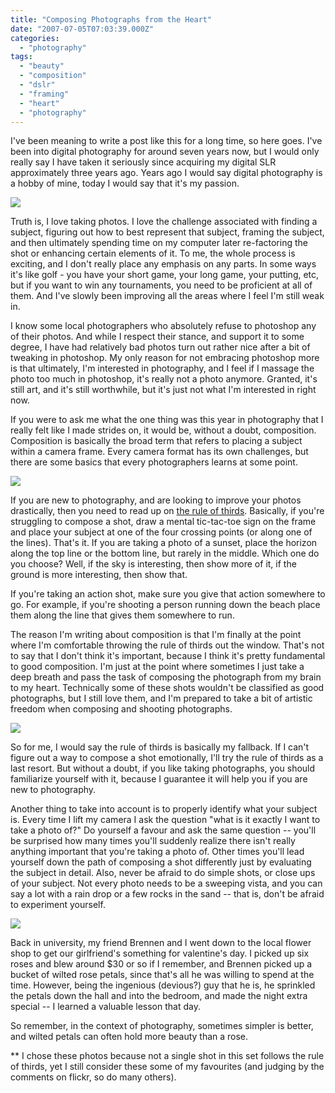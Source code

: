```yaml
---
title: "Composing Photographs from the Heart"
date: "2007-07-05T07:03:39.000Z"
categories: 
  - "photography"
tags: 
  - "beauty"
  - "composition"
  - "dslr"
  - "framing"
  - "heart"
  - "photography"
---
```


I've been meaning to write a post like this for a long time, so here goes. I've been into digital photography for around seven years now, but I would only really say I have taken it seriously since acquiring my digital SLR approximately three years ago. Years ago I would say digital photography is a hobby of mine, today I would say that it's my passion.

[![](http://farm2.static.flickr.com/1440/715967119_33212b383e.jpg?v=0)](http://www.flickr.com/photos/duanestorey/715967119/)

Truth is, I love taking photos. I love the challenge associated with finding a subject, figuring out how to best represent that subject, framing the subject, and then ultimately spending time on my computer later re-factoring the shot or enhancing certain elements of it. To me, the whole process is exciting, and I don't really place any emphasis on any parts. In some ways it's like golf - you have your short game, your long game, your putting, etc, but if you want to win any tournaments, you need to be proficient at all of them. And I've slowly been improving all the areas where I feel I'm still weak in.

I know some local photographers who absolutely refuse to photoshop any of their photos. And while I respect their stance, and support it to some degree, I have had relatively bad photos turn out rather nice after a bit of tweaking in photoshop. My only reason for not embracing photoshop more is that ultimately, I'm interested in photography, and I feel if I massage the photo too much in photoshop, it's really not a photo anymore. Granted, it's still art, and it's still worthwhile, but it's just not what I'm interested in right now.

If you were to ask me what the one thing was this year in photography that I really felt like I made strides on, it would be, without a doubt, composition. Composition is basically the broad term that refers to placing a subject within a camera frame. Every camera format has its own challenges, but there are some basics that every photographers learns at some point.

[![](http://farm2.static.flickr.com/1370/623510799_a89c502fb4.jpg?v=0)](http://www.flickr.com/photos/duanestorey/623510799/)

If you are new to photography, and are looking to improve your photos drastically, then you need to read up on [the rule of thirds](http://en.wikipedia.org/wiki/Rule_of_thirds). Basically, if you're struggling to compose a shot, draw a mental tic-tac-toe sign on the frame and place your subject at one of the four crossing points (or along one of the lines). That's it. If you are taking a photo of a sunset, place the horizon along the top line or the bottom line, but rarely in the middle. Which one do you choose? Well, if the sky is interesting, then show more of it, if the ground is more interesting, then show that.

If you're taking an action shot, make sure you give that action somewhere to go. For example, if you're shooting a person running down the beach place them along the line that gives them somewhere to run.

The reason I'm writing about composition is that I'm finally at the point where I'm comfortable throwing the rule of thirds out the window. That's not to say that I don't think it's important, because I think it's pretty fundamental to good composition. I'm just at the point where sometimes I just take a deep breath and pass the task of composing the photograph from my brain to my heart. Technically some of these shots wouldn't be classified as good photographs, but I still love them, and I'm prepared to take a bit of artistic freedom when composing and shooting photographs.

[![](http://farm1.static.flickr.com/159/438891565_374797a7fb.jpg?v=0)](http://www.flickr.com/photos/duanestorey/438891565/)

So for me, I would say the rule of thirds is basically my fallback. If I can't figure out a way to compose a shot emotionally, I'll try the rule of thirds as a last resort. But without a doubt, if you like taking photographs, you should familiarize yourself with it, because I guarantee it will help you if you are new to photography.

Another thing to take into account is to properly identify what your subject is. Every time I lift my camera I ask the question "what is it exactly I want to take a photo of?" Do yourself a favour and ask the same question -- you'll be surprised how many times you'll suddenly realize there isn't really anything important that you're taking a photo of. Other times you'll lead yourself down the path of composing a shot differently just by evaluating the subject in detail. Also, never be afraid to do simple shots, or close ups of your subject. Not every photo needs to be a sweeping vista, and you can say a lot with a rain drop or a few rocks in the sand -- that is, don't be afraid to experiment yourself.

[![](http://farm2.static.flickr.com/1379/619042390_299cded351.jpg?v=0)](http://www.flickr.com/photos/duanestorey/619042390/)

Back in university, my friend Brennen and I went down to the local flower shop to get our girlfriend's something for valentine's day. I picked up six roses and blew around $30 or so if I remember, and Brennen picked up a bucket of wilted rose petals, since that's all he was willing to spend at the time. However, being the ingenious (devious?) guy that he is, he sprinkled the petals down the hall and into the bedroom, and made the night extra special -- I learned a valuable lesson that day.

So remember, in the context of photography, sometimes simpler is better, and wilted petals can often hold more beauty than a rose.

\*\* I chose these photos because not a single shot in this set follows the rule of thirds, yet I still consider these some of my favourites (and judging by the comments on flickr, so do many others).
